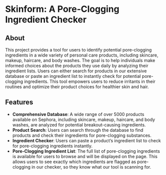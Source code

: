 # Skinform: A Pore-Clogging Ingredient Checker

## About

This project provides a tool for users to identify potential pore-clogging ingredients in a wide variety of personal care products, including skincare, makeup, haircare, and body washes. The goal is to help individuals make informed choices about the products they use daily by analyzing their ingredient lists. Users can either search for products in our extensive database or paste an ingredient list to instantly check for potential pore-clogging ingredients. This tool empowers users to reduce irritants in their routines and optimize their product choices for healthier skin and hair.

## Features

- **Comprehensive Database**: A wide range of over 5000 products available on Sephora, including skincare, makeup, haircare, and body washes, are analyzed for potential breakout-causing ingredients.
- **Product Search**: Users can search through the database to find products and check their ingredients for pore-clogging substances.
- **Ingredient Checker**: Users can paste a product’s ingredient list to check for pore-clogging ingredients instantly.
- **Pore-Clogging Ingredient List**: The full list of pore-clogging ingredients is available for users to browse and will be displayed on the page. This allows users to see exactly which ingredients are flagged as pore-clogging in our checker, so they know what our tool is scanning for.
